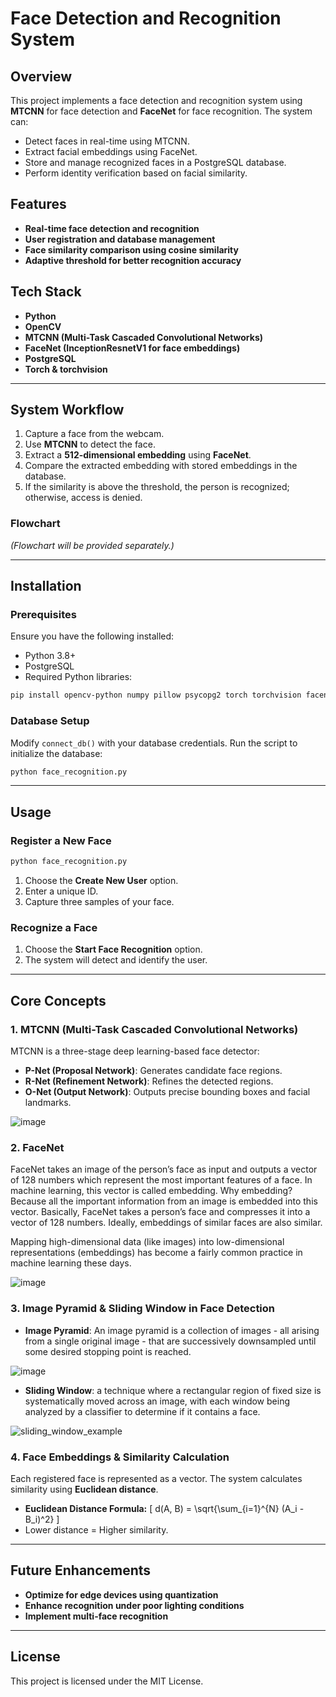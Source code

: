 # Face Detection and Recognition System

## Overview
This project implements a face detection and recognition system using **MTCNN** for face detection and **FaceNet** for face recognition. The system can:

- Detect faces in real-time using MTCNN.
- Extract facial embeddings using FaceNet.
- Store and manage recognized faces in a PostgreSQL database.
- Perform identity verification based on facial similarity.

## Features
- **Real-time face detection and recognition**
- **User registration and database management**
- **Face similarity comparison using cosine similarity**
- **Adaptive threshold for better recognition accuracy**

## Tech Stack
- **Python**
- **OpenCV**
- **MTCNN (Multi-Task Cascaded Convolutional Networks)**
- **FaceNet (InceptionResnetV1 for face embeddings)**
- **PostgreSQL**
- **Torch & torchvision**

---

## System Workflow

1. Capture a face from the webcam.
2. Use **MTCNN** to detect the face.
3. Extract a **512-dimensional embedding** using **FaceNet**.
4. Compare the extracted embedding with stored embeddings in the database.
5. If the similarity is above the threshold, the person is recognized; otherwise, access is denied.

### Flowchart

*(Flowchart will be provided separately.)*

---

## Installation

### Prerequisites
Ensure you have the following installed:
- Python 3.8+
- PostgreSQL
- Required Python libraries:

```bash
pip install opencv-python numpy pillow psycopg2 torch torchvision facenet-pytorch tabulate
```

### Database Setup
Modify `connect_db()` with your database credentials.
Run the script to initialize the database:

```bash
python face_recognition.py
```

---

## Usage

### Register a New Face
```bash
python face_recognition.py
```
1. Choose the **Create New User** option.
2. Enter a unique ID.
3. Capture three samples of your face.

### Recognize a Face
1. Choose the **Start Face Recognition** option.
2. The system will detect and identify the user.

---

## Core Concepts

### 1. **MTCNN (Multi-Task Cascaded Convolutional Networks)**
MTCNN is a three-stage deep learning-based face detector:
- **P-Net (Proposal Network)**: Generates candidate face regions.
- **R-Net (Refinement Network)**: Refines the detected regions.
- **O-Net (Output Network)**: Outputs precise bounding boxes and facial landmarks.

![image](https://github.com/user-attachments/assets/ef7255b5-f325-486b-a284-043b81f3a6ff)


### 2. **FaceNet**
FaceNet takes an image of the person’s face as input and outputs a vector of 128 numbers which represent the most important features of a face. In machine learning, this vector is called embedding. Why embedding? Because all the important information from an image is embedded into this vector. Basically, FaceNet takes a person’s face and compresses it into a vector of 128 numbers. Ideally, embeddings of similar faces are also similar.

Mapping high-dimensional data (like images) into low-dimensional representations (embeddings) has become a fairly common practice in machine learning these days.

![image](https://github.com/user-attachments/assets/e3e4e3e8-616c-4c29-9ba5-fdd01405200a)


### 3. **Image Pyramid & Sliding Window in Face Detection**
- **Image Pyramid**: An image pyramid is a collection of images - all arising from a single original image - that are successively downsampled until some desired stopping point is reached.
  
![image](https://github.com/user-attachments/assets/cd819829-2e15-42a6-b46e-8b75546ca4f9)

- **Sliding Window**: a technique where a rectangular region of fixed size is systematically moved across an image, with each window being analyzed by a classifier to determine if it contains a face.

![sliding_window_example](https://github.com/user-attachments/assets/aaf098b9-c3b4-4e9b-8889-9c3d7e6f0281)


### 4. **Face Embeddings & Similarity Calculation**
Each registered face is represented as a vector. The system calculates similarity using **Euclidean distance**.

- **Euclidean Distance Formula:**
  \[ d(A, B) = \sqrt{\sum_{i=1}^{N} (A_i - B_i)^2} \]
- Lower distance = Higher similarity.

---

## Future Enhancements
- **Optimize for edge devices using quantization**
- **Enhance recognition under poor lighting conditions**
- **Implement multi-face recognition**

---

## License
This project is licensed under the MIT License.

